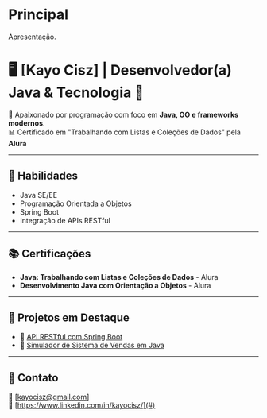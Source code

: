 # Principal
Apresentação.

# 🖥️ [Kayo Cisz] | Desenvolvedor(a) Java & Tecnologia 🚀  

🎯 Apaixonado por programação com foco em **Java, OO e frameworks modernos**.  
📊 Certificado em "Trabalhando com Listas e Coleções de Dados" pela **Alura**  

---

## 🌱 Habilidades  
- Java SE/EE  
- Programação Orientada a Objetos  
- Spring Boot  
- Integração de APIs RESTful  

---

## 📚 Certificações  
- **Java: Trabalhando com Listas e Coleções de Dados** - Alura  
- **Desenvolvimento Java com Orientação a Objetos**  - Alura

---

## 💼 Projetos em Destaque  
- 🔗 [API RESTful com Spring Boot](#)  
- 🔗 [Simulador de Sistema de Vendas em Java](#)  

---

## 🚀 Contato  
📧 [kayocisz@gmail.com]  
💼 [https://www.linkedin.com/in/kayocisz/](#)
